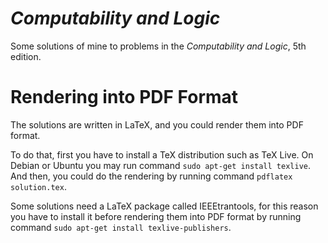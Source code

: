 # *Computability and Logic*
Some solutions of mine to problems in the *Computability and Logic*, 5th edition.




# Rendering into PDF Format
The solutions are written in LaTeX, and you could render them into PDF format.

To do that, first you have to install a TeX distribution such as TeX Live. On
Debian or Ubuntu you may run command `sudo apt-get install texlive`. And then,
you could do the rendering by running command `pdflatex solution.tex`.

Some solutions need a LaTeX package called IEEEtrantools, for this reason you
have to install it before rendering them into PDF format by running command
`sudo apt-get install texlive-publishers`.
